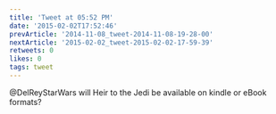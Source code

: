 ```yaml
---
title: 'Tweet at 05:52 PM'
date: '2015-02-02T17:52:46'
prevArticle: '2014-11-08_tweet-2014-11-08-19-28-00'
nextArticle: '2015-02-02_tweet-2015-02-02-17-59-39'
retweets: 0
likes: 0
tags: tweet
---
```

@DelReyStarWars will Heir to the Jedi be available on kindle or eBook formats?